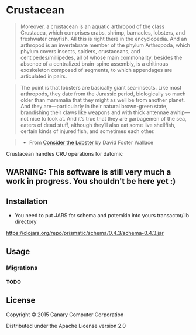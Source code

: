 # Crustacean

> Moreover, a crustacean is an aquatic arthropod of the class Crustacea, which comprises crabs, shrimp, barnacles, lobsters, and freshwater crayfish. All this is right there in the encyclopedia. And an arthropod is an invertebrate member of the phylum Arthropoda, which phylum covers insects, spiders, crustaceans, and centipedes/millipedes, all of whose main commonality, besides the absence of a centralized brain-spine assembly, is a chitinous exoskeleton composed of segments, to which appendages are articulated in pairs.

> The point is that lobsters are basically giant sea-insects. Like most arthropods, they date from the Jurassic period, biologically so much older than mammalia that they might as well be from another planet. And they are—particularly in their natural brown-green state, brandishing their claws like weapons and with thick antennae awhip—not nice to look at. And it’s true that they are garbagemen of the sea, eaters of dead stuff, although they’ll also eat some live shellfish, certain kinds of injured fish, and sometimes each other.

> - From [Consider the Lobster](http://www.gourmet.com/magazine/2000s/2004/08/consider_the_lobster) by David Foster Wallace

Crustacean handles CRU operations for datomic

## WARNING: This software is still very much a work in progress. You shouldn't be here yet :)

## Installation

- You need to put JARS for schema and potemkin into yours transactor/lib directory

https://clojars.org/repo/prismatic/schema/0.4.3/schema-0.4.3.jar

## Usage

### Migrations

#### TODO



## License

Copyright © 2015 Canary Computer Corporation

Distributed under the Apache License version 2.0
